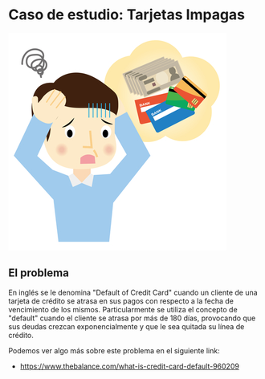 # Caso de estudio: Tarjetas Impagas

![](./images/credit.jpg)

## El problema

En inglés se le denomina "Default of Credit Card" cuando un cliente de una tarjeta de crédito se atrasa en sus pagos con respecto a la fecha de vencimiento de los mismos. Particularmente se utiliza el concepto de "default" cuando el cliente se atrasa por más de 180 días, provocando que sus deudas crezcan exponencialmente y que le sea quitada su línea de crédito.

Podemos ver algo más sobre este problema en el siguiente link:

- https://www.thebalance.com/what-is-credit-card-default-960209
